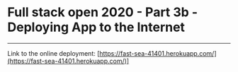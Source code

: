 # Full stack open 2020 - Part 3b - Deploying App to the Internet

***

Link to the online deployment: [https://fast-sea-41401.herokuapp.com/](https://fast-sea-41401.herokuapp.com/)]

